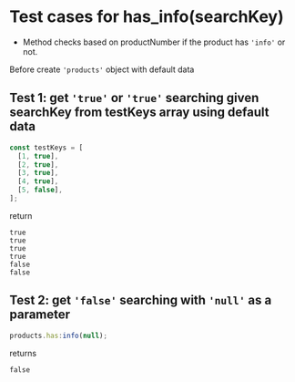 # Test cases for has_info(searchKey)

- Method checks based on productNumber if the product has `'info'` or not.

Before create `'products'` object with default data

## Test 1: get `'true'` or `'true'` searching given searchKey from testKeys array using default data

```js
const testKeys = [
  [1, true],
  [2, true],
  [3, true],
  [4, true],
  [5, false],
];
```

return

```shell
true
true
true
true
false
false
```

## Test 2: get `'false'` searching with `'null'` as a parameter

```js
products.has:info(null);
```

returns

```shell
false
```
